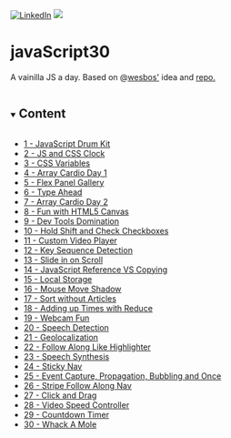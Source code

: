 [![LinkedIn][linkedin-shield]][linkedin-url]
![](https://javascript30.com/images/JS3-social-share.png)

# javaScript30

A  vainilla JS a day. Based on @[wesbos'](https://github.com/wesbos) idea and [repo.](https://github.com/wesbos/JavaScript30)


<details open="open">
  <summary><h2 style="display: inline-block"> Content </h2></summary>
  <ul>
    <li><a href="https://github.com/Varesi-code/javaScript30
/tree/main/01-JsDrumKit">1 - JavaScript Drum Kit</a></li>
    <li><a href="">2 - JS and CSS Clock</a></li>      
    <li><a href="">3 - CSS Variables</a></li>
    <li><a href="">4 - Array Cardio Day 1</a></li>
    <li><a href="">5 - Flex Panel Gallery</a></li>
    <li><a href="">6 - Type Ahead</a></li>
    <li><a href="">7 - Array Cardio Day 2</a></li>
    <li><a href="">8 - Fun with HTML5 Canvas</a></li>
    <li><a href="">9 - Dev Tools Domination</a></li>
    <li><a href="">10 - Hold Shift and Check Checkboxes</a></li>
    <li><a href="">11 - Custom Video Player</a></li>
    <li><a href="">12 - Key Sequence Detection</a></li>
    <li><a href="">13 - Slide in on Scroll</a></li>
    <li><a href="">14 - JavaScript Reference VS Copying</a></li>
    <li><a href="">15 - Local Storage</a></li>
    <li><a href="">16 - Mouse Move Shadow</a></li>
    <li><a href="">17 - Sort without Articles</a></li>
    <li><a href="">18 - Adding up Times with Reduce</a></li>
    <li><a href="">19 - Webcam Fun</a></li>
    <li><a href="">20 - Speech Detection</a></li>
    <li><a href="">21 - Geolocalization</a></li>
    <li><a href="">22 - Follow Along Like Highlighter</a></li>
    <li><a href="">23 - Speech Synthesis</a></li>
    <li><a href="">24 - Sticky Nav</a></li>
    <li><a href="">25 - Event Capture, Propagation, Bubbling and Once</a></li>
    <li><a href="">26 - Stripe Follow Along Nav</a></li>
    <li><a href="">27 - Click and Drag</a></li>
    <li><a href="">28 - Video Speed Controller</a></li>
    <li><a href="">29 - Countdown Timer</a></li>
    <li><a href="">30 - Whack A Mole</a></li>
  </ul>
</details>

[linkedin-shield]: https://img.shields.io/badge/-LinkedIn-black.svg?style=for-the-badge&logo=linkedin&colorB=555
[linkedin-url]: https://linkedin.com/in/nataliavaresi
